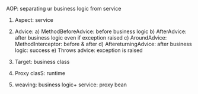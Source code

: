 
AOP: separating ur business logic from service

1) Aspect: service

2) Advice: 
a) MethodBeforeAdvice: before business logic
b) AfterAdvice: after business logic even if exception raised
c) AroundAdvice: MethodInterceptor: before & after
d) AftereturningAdvice: after business logic: success
e) Throws advice: exception is raised

3) Target: business class

4) Proxy clasS: runtime

5) weaving: business logic+ service: proxy bean
